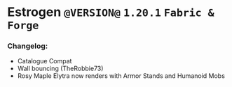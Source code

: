 # Estrogen `@VERSION@` `1.20.1` `Fabric & Forge`
### Changelog:
- Catalogue Compat
- Wall bouncing (TheRobbie73)
- Rosy Maple Elytra now renders with Armor Stands and Humanoid Mobs